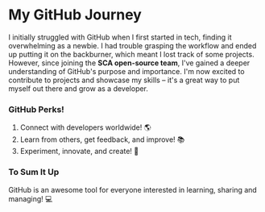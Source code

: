# My GitHub Journey
I initially struggled with GitHub when I first started in tech, finding it overwhelming as a newbie. I had trouble grasping the workflow and ended up putting it on the backburner, which meant I lost track of some projects. However, since joining the **SCA open-source team**, I've gained a deeper understanding of GitHub's purpose and importance. I'm now excited to contribute to projects and showcase my skills – it's a great way to put myself out there and grow as a developer.

### GitHub Perks!
   1. Connect with developers worldwide! 🌎
   2. Learn from others, get feedback, and improve! 📚
  3. Experiment, innovate, and create! 🎨

### To Sum It Up

GitHub is an awesome tool for everyone interested in learning, sharing and managing! 💻

